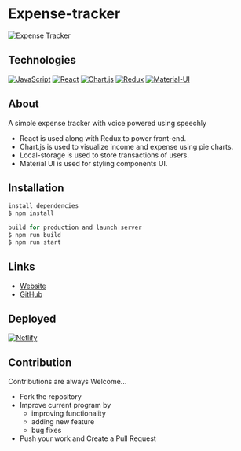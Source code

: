# Expense-tracker

![Expense Tracker](https://i.ibb.co/VJjj3Kp/Screenshot-2020-12-18-205600.png)


## Technologies

[![JavaScript](https://img.shields.io/badge/JavaScript-F7DF1E?style=for-the-badge&logo=javascript&logoColor=black)](https://github.com/AkshayGowda-repo)
[![React](https://img.shields.io/badge/react-%2320232a.svg?style=for-the-badge&logo=react&logoColor=%2361DAFB)](https://github.com/AkshayGowda-repo)
[![Chart.js](https://img.shields.io/badge/chart.js-F5788D.svg?style=for-the-badge&logo=chart.js&logoColor=white)](https://github.com/AkshayGowda-repo)
[![Redux](https://img.shields.io/badge/redux-%23593d88.svg?style=for-the-badge&logo=redux&logoColor=white)](https://github.com/AkshayGowda-repo)
 [![Material-UI](https://img.shields.io/badge/MUI-%230081CB.svg?style=for-the-badge&logo=mui&logoColor=white)](https://github.com/arihant-jain-09)

## About

A simple expense tracker with voice powered using speechly
- React is used along with Redux to power front-end.
- Chart.js is used to visualize income and expense using pie charts.
- Local-storage is used to store transactions of users.
- Material UI is used for styling components UI.

## Installation
```js
install dependencies
$ npm install

build for production and launch server
$ npm run build
$ npm run start

```

## Links

- [Website](https://speechly-budget-tracker.netlify.app)
- [GitHub](https://github.com/AkshayGowda-repo/Expense-tracker__voice-powered)

## Deployed

 [![Netlify](https://img.shields.io/badge/netlify-%23000000.svg?style=for-the-badge&logo=netlify&logoColor=#00C7B7)](https://speechly-budget-tracker.netlify.app)


## Contribution
Contributions are always Welcome...

-   Fork the repository
-   Improve current program by
    -   improving functionality
    -   adding new feature
    -   bug fixes
-   Push your work and Create a Pull Request


